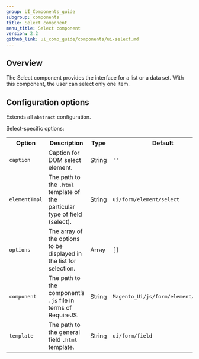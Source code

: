 ```yaml
---
group: UI_Components_guide
subgroup: components
title: Select component
menu_title: Select component
version: 2.2
github_link: ui_comp_guide/components/ui-select.md
---
```


## Overview

The Select component provides the interface for a list or a data set. With this component, the user can select only one item.

## Configuration options

Extends all `abstract` configuration.

Select-specific options:

<table>
  <tr>
    <th>
      Option
    </th>
    <th>
      Description
    </th>
    <th>
      Type
    </th>
    <th>
      Default
    </th>
  </tr>
  <tr>
    <td>
      <code>caption</code>
    </td>
    <td>
      Caption for DOM select element.
    </td>
    <td>
      String
    </td>
    <td>
      <code>''</code>
    </td>
  </tr>
  <tr>
    <td>
      <code>elementTmpl</code>
    </td>
    <td>
      The path to the <code>.html</code> template of the particular
      type of field (select).
    </td>
    <td>
      String
    </td>
    <td>
      <code>ui/form/element/select</code>
    </td>
  </tr>
  <tr>
    <td>
      <code>options</code>
    </td>
    <td>
      The array of the options to be displayed in the list for
      selection.
    </td>
    <td>
      Array
    </td>
    <td>
      <code>[]</code>
    </td>
  </tr>
  <tr>
    <td>
      <code>component</code>
    </td>
    <td>
      The path to the component’s <code>.js</code> file in terms of
      RequireJS.
    </td>
    <td>
      String
    </td>
    <td>
      <code>Magento_Ui/js/form/element/select</code>
    </td>
  </tr>
  <tr>
    <td>
      <code>template</code>
    </td>
    <td>
      The path to the general field <code>.html</code> template.
    </td>
    <td>
      String
    </td>
    <td>
      <code>ui/form/field</code>
    </td>
  </tr>
</table>
